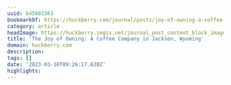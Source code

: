 ```yaml
---
uuid: 645601563
bookmarkOf: https://huckberry.com/journal/posts/joy-of-owning-a-coffee-company
category: article
headImage: https://huckberry.imgix.net/journal_post_content_block_images/000/006/778/images/original/new-joo-hero.jpg
title: 'The Joy of Owning: A Coffee Company in Jackson, Wyoming'
domain: huckberry.com
description: 
tags: []
date: '2023-03-10T09:26:17.628Z'
highlights: 
---
```



